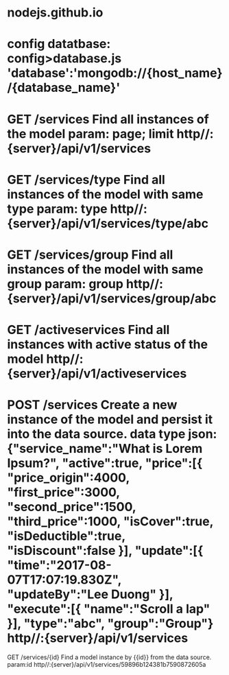 # nodejs.github.io

config datatbase:
  config>database.js
  'database':'mongodb://{host_name}/{database_name}'
===========
GET /services Find all instances of the model
param: page; limit
http//:{server}/api/v1/services
==========
GET /services/type Find all instances of the model with same type
param: type
http//:{server}/api/v1/services/type/abc
=================
GET /services/group Find all instances of the model with same group
param: group
http//:{server}/api/v1/services/group/abc
================
GET /activeservices Find all instances with active status of the model
http//:{server}/api/v1/activeservices
================
POST /services Create a new instance of the model and persist it into the data source.
data type json:
{"service_name":"What is Lorem Ipsum?",
	"active":true,
	"price":[{
		"price_origin":4000,
		"first_price":3000,
		"second_price":1500,
		"third_price":1000,
		"isCover":true,
		"isDeductible":true,
		"isDiscount":false
	}],
	"update":[{
            	"time":"2017-08-07T17:07:19.830Z",
            	"updateBy":"Lee Duong"
            }],
  "execute":[{
    "name":"Scroll a lap"
  }],
	"type":"abc",
	"group":"Group"}
http//:{server}/api/v1/services
================
GET /services/{id} Find a model instance by {{id}} from the data source.
param:id
http//:{server}/api/v1/services/59896b124381b7590872605a
